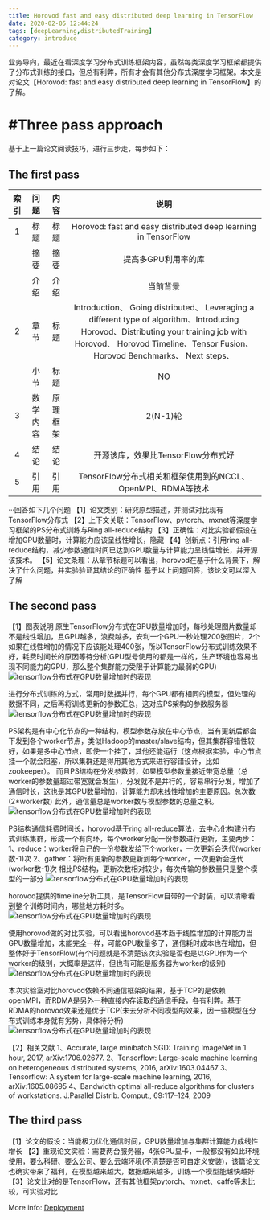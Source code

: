 ```yaml
---
title: Horovod fast and easy distributed deep learning in TensorFlow
date: 2020-02-05 12:44:24
tags: [deepLearning,distributedTraining]
category: introduce
---
```

业务导向，最近在看深度学习分布式训练框架内容，虽然每类深度学习框架都提供了分布式训练的接口，但总有利弊，所有才会有其他分布式深度学习框架。本文是对论文【Horovod: fast and easy distributed deep learning in TensorFlow】的了解。

# #Three pass approach
基于上一篇论文阅读技巧，进行三步走，每步如下：
## The first pass
索引 | 问题 | 内容 | 说明
:-: | :-: | :-: | :-: 
1	| 标题 | 标题 | Horovod: fast and easy distributed deep learning in TensorFlow|
	| 摘要 | 摘要 | 提高多GPU利用率的库 |
	| 介绍 | 介绍 | 当前背景 |
2   | 章节 | 标题 | Introduction、 Going distributed、 Leveraging a different type of algorithm、Introducing Horovod、Distributing your training job with Horovod、 Horovod Timeline、Tensor Fusion、 Horovod Benchmarks、 Next steps、|
    | 小节 | 标题 | NO |
3   | 数学内容 | 原理框架 | 2(N-1)轮 |
4   | 结论 | 结论 | 开源该库，效果比TensorFlow分布式好 |
5   | 引用 | 引用 | TensorFlow分布式相关和框架使用到的NCCL、OpenMPI、RDMA等技术 |

···回答如下几个问题
【1】论文类别：研究原型描述，并测试对比现有TensorFlow分布式
【2】上下文关联：TensorFlow、pytorch、mxnet等深度学习框架的PS分布式训练与Ring all-reduce结构
【3】正确性：对比实验都假设在增加GPU数量时，计算能力应该呈线性增长，隐藏
【4】创新点：引用ring all-reduce结构，减少参数通信时间已达到GPU数量与计算能力呈线性增长，并开源该技术。
【5】论文条理：从章节标题可以看出，horovod在基于什么背景下，解决了什么问题，并实验验证其结论的正确性
基于以上问题回答，该论文可以深入了解

## The second pass
【1】图表说明
原生TensorFlow分布式在GPU数量增加时，每秒处理图片数量却不是线性增加，且GPU越多，浪费越多，安利一个GPU一秒处理200张图片，2个如果在线性增加的情况下应该能处理400张，所以TensorFlow分布式训练效果不好，耗费时间长的原因等待分析(GPU型号使用的都是一样的，生产环境也容易出现不同能力的GPU，那么整个集群能力受限于计算能力最弱的GPU)
![](/images/horovod/1.png "tensorflow分布式在GPU数量增加时的表现")

进行分布式训练的方式，常用时数据并行，每个GPU都有相同的模型，但处理的数据不同，之后再将训练更新的参数汇总，这对应PS架构的参数服务器
![](/images/horovod/2.png "tensorflow分布式在GPU数量增加时的表现")

PS架构是有中心化节点的一种结构，模型参数存放在中心节点，当有更新后都会下发到各个worker节点，类似Hadoop的master/slave结构，但其集群容错性较好，如果是多中心节点，即使一个挂了，其他还能运行（这点根据实验，中心节点挂一个就会阻塞，所以集群还是得用其他方式来进行容错设计，比如zookeeper）。
而且PS结构在分发参数时，如果模型参数量接近带宽总量（总worker的参数量超过带宽就会发生），分发就不是并行的，容易串行分发，增加了通信时长，这也是其GPU数量增加，计算能力却未线性增加的主要原因。总次数(2*worker数)
此外，通信量总是worker数与模型参数的总量之积。
![](/images/horovod/3.png "tensorflow分布式在GPU数量增加时的表现")

PS结构通信耗费时间长，horovod基于ring all-reduce算法，去中心化构建分布式训练集群，形成一个有向环，每个worker分配一份参数进行更新，主要两步：
1、reduce：worker将自己的一份参数发给下个worker，一次更新会迭代(worker数-1)次
2、gather：将所有更新的参数更新到每个worker，一次更新会迭代(worker数-1)次
相比PS结构，更新次数相对较少，每次传输的参数量只是整个模型的一部分
![](/images/horovod/4.png "tensorflow分布式在GPU数量增加时的表现")

horovod提供的timeline分析工具，是TensorFlow自带的一个封装，可以清晰看到整个训练时间内，哪些地方耗时多。
![](/images/horovod/5.png "tensorflow分布式在GPU数量增加时的表现")

使用horovod做的对比实验，可以看出horovod基本趋于线性增加的计算能力当GPU数量增加，未能完全一样，可能GPU数量多了，通信耗时成本也在增加，但整体好于TensorFlow(有个问题就是不清楚该次实验是否也是以GPU作为一个worker的级别，大概率是这样，但也有可能是服务器为worker的级别)
![](/images/horovod/6.png "tensorflow分布式在GPU数量增加时的表现")

本次实验室对比horovod依赖不同通信框架的结果，基于TCP的是依赖openMPI，而RDMA是另外一种直接内存读取的通信手段，各有利弊。基于RDMA的horovod效果还是优于TCP(未去分析不同模型的效果，因一些模型在分布式训练本身就有劣势，具体待分析)
![](/images/horovod/7.png "tensorflow分布式在GPU数量增加时的表现")

【2】相关文献
1、Accurate, large minibatch SGD: Training ImageNet in 1 hour, 2017, arXiv:1706.02677.
2、Tensorflow: Large-scale machine learning on heterogeneous distributed systems, 2016, arXiv:1603.04467
3、Tensorflow: A system for large-scale machine learning, 2016, arXiv:1605.08695
4、Bandwidth optimal all-reduce algorithms for clusters of workstations. J.Parallel Distrib. Comput., 69:117–124, 2009

## The third pass
【1】论文的假设：当能极力优化通信时间，GPU数量增加与集群计算能力成线性增长
【2】重现论文实验：需要两台服务器，4张GPU显卡，一般都没有如此环境使用，要么科研、要么公司、要么云端环境(不清楚是否可自定义安装)，该篇论文也确实带来了福利，在模型越来越大，数据越来越多，训练一个模型能越快越好
【3】论文比对的是TensorFlow，还有其他框架pytorch、mxnet、caffe等未比较，可实验对比

More info: [Deployment](https://hexo.io/docs/one-command-deployment.html)
